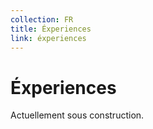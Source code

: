 ```yaml
---
collection: FR
title: Éxperiences
link: éxperiences
---
```

# Éxperiences

Actuellement sous construction.
